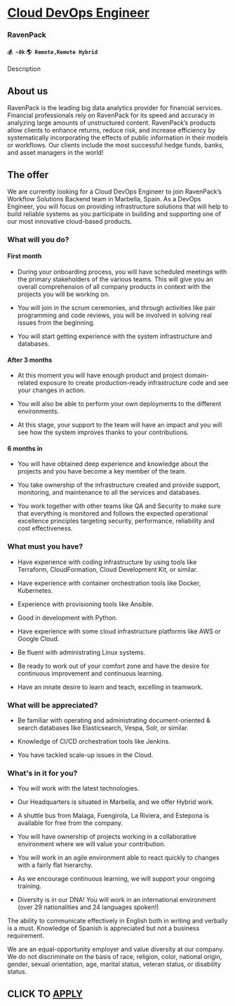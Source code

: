 # [Cloud DevOps Engineer](https://www.remotewlb.com/apply/cloud-devops-engineer-77280)  
### RavenPack  
#### `💰 ~0k` `🌎 Remote,Remote Hybrid`  

Description

## About us

RavenPack is the leading big data analytics provider for financial services. Financial professionals rely on RavenPack for its speed and accuracy in analyzing large amounts of unstructured content. RavenPack’s products allow clients to enhance returns, reduce risk, and increase efficiency by systematically incorporating the effects of public information in their models or workflows. Our clients include the most successful hedge funds, banks, and asset managers in the world!  

## The offer

We are currently looking for a Cloud DevOps Engineer to join RavenPack’s Workflow Solutions Backend team in Marbella, Spain. As a DevOps Engineer, you will focus on providing infrastructure solutions that will help to build reliable systems as you participate in building and supporting one of our most innovative cloud-based products.  

### What will you do?

#### First month

  * During your onboarding process, you will have scheduled meetings with the primary stakeholders of the various teams. This will give you an overall comprehension of all company products in context with the projects you will be working on.

  * You will join in the scrum ceremonies, and through activities like pair programming and code reviews, you will be involved in solving real issues from the beginning.

  * You will start getting experience with the system infrastructure and databases.

####  

#### After 3 months

  * At this moment you will have enough product and project domain-related exposure to create production-ready infrastructure code and see your changes in action.

  * You will also be able to perform your own deployments to the different environments.

  * At this stage, your support to the team will have an impact and you will see how the system improves thanks to your contributions.

####  

#### 6 months in

  * You will have obtained deep experience and knowledge about the projects and you have become a key member of the team.

  * You take ownership of the infrastructure created and provide support, monitoring, and maintenance to all the services and databases.

  * You work together with other teams like QA and Security to make sure that everything is monitored and follows the expected operational excellence principles targeting security, performance, reliability and cost effectiveness.

###

### What must you have?

  * Have experience with coding infrastructure by using tools like Terraform, CloudFormation, Cloud Development Kit, or similar.

  * Have experience with container orchestration tools like Docker, Kubernetes.

  * Experience with provisioning tools like Ansible.

  * Good in development with Python.

  * Have experience with some cloud infrastructure platforms like AWS or Google Cloud.

  * Be fluent with administrating Linux systems.

  * Be ready to work out of your comfort zone and have the desire for continuous improvement and continuous learning.

  * Have an innate desire to learn and teach, excelling in teamwork.

###  
  

### What will be appreciated?

  * Be familiar with operating and administrating document-oriented & search databases like Elasticsearch, Vespa, Solr, or similar.

  * Knowledge of CI/CD orchestration tools like Jenkins.

  * You have tackled scale-up issues in the Cloud.

###  
  

### What's in it for you?

  * You will work with the latest technologies.

  * Our Headquarters is situated in Marbella, and we offer Hybrid work.

  * A shuttle bus from Malaga, Fuengirola, La Riviera, and Estepona is available for free from the company.

  * You will have ownership of projects working in a collaborative environment where we will value your contribution.

  * You will work in an agile environment able to react quickly to changes with a fairly flat hierarchy.

  * As we encourage continuous learning, we will support your ongoing training.

  * Diversity is in our DNA! You will work in an international environment (over 29 nationalities and 24 languages spoken!)

The ability to communicate effectively in English both in writing and verbally is a must. Knowledge of Spanish is appreciated but not a business requirement.

  

We are an equal-opportunity employer and value diversity at our company. We do not discriminate on the basis of race, religion, color, national origin, gender, sexual orientation, age, marital status, veteran status, or disability status.

  
  

  
## CLICK TO [APPLY](https://www.remotewlb.com/apply/cloud-devops-engineer-77280)

